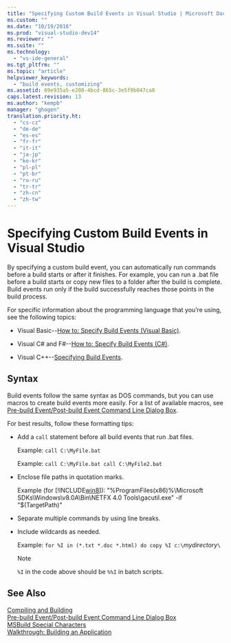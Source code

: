 ```yaml
---
title: "Specifying Custom Build Events in Visual Studio | Microsoft Docs"
ms.custom: ""
ms.date: "10/19/2016"
ms.prod: "visual-studio-dev14"
ms.reviewer: ""
ms.suite: ""
ms.technology: 
  - "vs-ide-general"
ms.tgt_pltfrm: ""
ms.topic: "article"
helpviewer_keywords: 
  - "build events, customizing"
ms.assetid: 69e935a5-e208-4bcd-865c-3e5f9b047ca8
caps.latest.revision: 13
ms.author: "kempb"
manager: "ghogen"
translation.priority.ht: 
  - "cs-cz"
  - "de-de"
  - "es-es"
  - "fr-fr"
  - "it-it"
  - "ja-jp"
  - "ko-kr"
  - "pl-pl"
  - "pt-br"
  - "ru-ru"
  - "tr-tr"
  - "zh-cn"
  - "zh-tw"
---
```

# Specifying Custom Build Events in Visual Studio
By specifying a custom build event, you can automatically run commands before a build starts or after it finishes. For example, you can run a .bat file before a build starts or copy new files to a folder after the build is complete. Build events run only if the build successfully reaches those points in the build process.  
  
 For specific information about the programming language that you’re using, see the following topics:  
  
-   Visual Basic--[How to: Specify Build Events (Visual Basic)](../ide/how-to--specify-build-events--visual-basic-.md).  
  
-   Visual C# and F#--[How to: Specify Build Events (C#)](../ide/how-to--specify-build-events--csharp-.md).  
  
-   Visual C++--[Specifying Build Events](../Topic/Specifying%20Build%20Events.md).  
  
## Syntax  
 Build events follow the same syntax as DOS commands, but you can use macros to create build events more easily. For a list of available macros, see [Pre-build Event/Post-build Event Command Line Dialog Box](../reference/pre-build-event-post-build-event-command-line-dialog-box.md).  
  
 For best results, follow these formatting tips:  
  
-   Add a `call` statement before all build events that run .bat files.  
  
     Example: `call C:\MyFile.bat`  
  
     Example: `call C:\MyFile.bat call C:\MyFile2.bat`  
  
-   Enclose file paths in quotation marks.  
  
     Example (for [!INCLUDE[win8](../code-quality/includes/win8_md.md)]): "%ProgramFiles(x86)%\Microsoft SDKs\Windows\v8.0A\Bin\NETFX 4.0 Tools\gacutil.exe" -if "$(TargetPath)"  
  
-   Separate multiple commands by using line breaks.  
  
-   Include wildcards as needed.  
  
     Example: `for %I in (*.txt *.doc *.html) do copy %I c:\`*mydirectory*`\`  
  
    > [!NOTE]
    >  `%I` in the code above should be `%%I` in batch scripts.  
  
## See Also  
 [Compiling and Building](../ide/compiling-and-building-in-visual-studio.md)   
 [Pre-build Event/Post-build Event Command Line Dialog Box](../reference/pre-build-event-post-build-event-command-line-dialog-box.md)   
 [MSBuild Special Characters](../reference/msbuild-special-characters.md)   
 [Walkthrough: Building an Application](../ide/walkthrough--building-an-application.md)